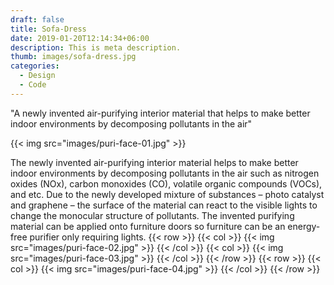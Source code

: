 ```yaml
---
draft: false
title: Sofa-Dress
date: 2019-01-20T12:14:34+06:00
description: This is meta description.
thumb: images/sofa-dress.jpg
categories:
  - Design
  - Code
---
```


"A newly invented air-purifying interior material that helps to make better indoor environments by decomposing pollutants in the air"

{{< img src="images/puri-face-01.jpg" >}}

The newly invented air-purifying interior material helps to make better indoor environments by decomposing pollutants in the air such as nitrogen oxides (NOx), carbon monoxides (CO), volatile organic compounds (VOCs), and etc. Due to the newly developed mixture of substances – photo catalyst and graphene – the surface of the material can react to the visible lights to change the monocular structure of pollutants. The invented purifying material can be applied onto furniture doors so furniture can be an energy-free purifier only requiring lights. 
{{< row >}}
  {{< col >}}
    {{< img src="images/puri-face-02.jpg" >}}
  {{< /col >}}
  {{< col >}}
    {{< img src="images/puri-face-03.jpg" >}}
  {{< /col >}}
{{< /row >}}
{{< row >}}
  {{< col >}}
{{< img src="images/puri-face-04.jpg" >}}
  {{< /col >}}
{{< /row >}}
